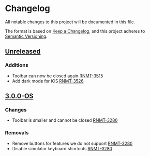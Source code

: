 # Changelog

All notable changes to this project will be documented in this file.

The format is based on [Keep a Changelog](https://keepachangelog.com/en/1.0.0/),
and this project adheres to [Semantic Versioning](https://semver.org/spec/v2.0.0.html).

## [Unreleased]

### Additions
- Toolbar can now be closed again [RNMT-3515](https://outsystemsrd.atlassian.net/browse/RNMT-3515)
- Add dark mode for iOS [RNMT-3526](https://outsystemsrd.atlassian.net/browse/RNMT-3526)

## [3.0.0-OS]
### Changes
- Toolbar is smaller and cannot be closed [RNMT-3280](https://outsystemsrd.atlassian.net/browse/RNMT-3280)

### Removals
- Remove buttons for features we do not support [RNMT-3280](https://outsystemsrd.atlassian.net/browse/RNMT-3280)
- Disable simulator keyboard shortcuts [RNMT-3280](https://outsystemsrd.atlassian.net/browse/RNMT-3280)

[Unreleased]: https://github.com/OutSystems/FLEX/compare/3.0.0-OS...outsystems
[3.0.0-OS]: https://github.com/OutSystems/FLEX/compare/3.0.0...3.0.0-OS
